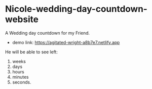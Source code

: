 # Nicole-wedding-day-countdown-website

A Wedding day countdown for my Friend.
* demo link: https://agitated-wright-a8b7e7.netlify.app

He will be able to see left:<br>
  1. weeks
  2. days
  3. hours
  4. minutes
  5. seconds.
